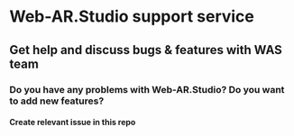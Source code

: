 #  Web-AR.Studio support service 
## Get help and discuss bugs & features with WAS team


###  Do you have any problems with Web-AR.Studio? Do you want to add new features?
#### Create relevant issue in this repo
